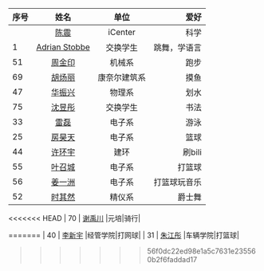| 序号  | 姓名                                                                             | 单位      | 爱好     |
|:--- |:------------------------------------------------------------------------------:|:-------:| ------:|
|     | [陈震](About_Us/陈震-个人简介.md) | iCenter | 科学     |
| 1   | [Adrian Stobbe](About_Us/adrian-2019400783.md)                                 | 交换学生    | 跳舞，学语言 |
| 51 | [周金印](About_Us/51.md)                                 | 机械系   | 跑步 |
| 69 | [胡炀丽](Logistics/Markdown-Git/69.md)                  |康奈尔建筑系|摸鱼|
| 47 | [华振兴](Logistics/Markdown-Git/47.md)                  |物理系|划水|
| 75 | [沈昱彤](Logistics/Markdown-Git/75.md)                  |交换学生|书法|
| 33 | [雷磊](./Markdown-Git/33.md) |电子系|游泳|
| 25 | [房昊天](./Markdown-Git/25.md) |电子系|篮球|
| 44 | [许环宇](./Markdown-Git/44.md) |建环|刷bili|
| 55 | [叶召城](./Markdown-Git/55.md) |电子系|打篮球|
| 56 | [姜一洲](./Markdown-Git/56.md) |电子系|打篮球玩音乐|
| 52 | [时其然](./Markdown-Git/52.md) |精仪系|爵士舞|
<<<<<<< HEAD
| 70 | [谢禹川](./Markdown-Git/70.md) |元培|骑行|

=======
| 40 | [李新宇](./Markdown-Git/40.md) |经管学院|打网球|
| 31 | [朱江彤](./Markdown-Git/31.md) |车辆学院|打篮球|
>>>>>>> 56f0dc22ed98e1a5c7631e235560b2f6faddad17

